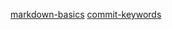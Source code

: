 [markdown-basics](https://help.github.com/articles/markdown-basics/)
[commit-keywords](https://help.github.com/articles/closing-issues-via-commit-messages/)
